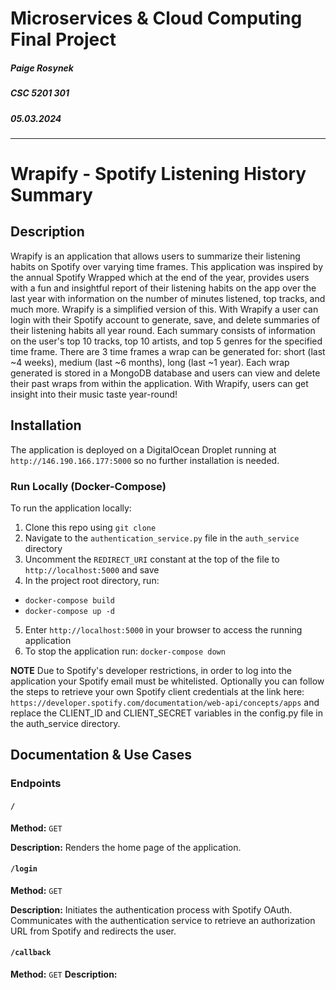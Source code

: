 # **Microservices & Cloud Computing Final Project** 
##### Paige Rosynek
##### CSC 5201 301
##### 05.03.2024

---

# **Wrapify - Spotify Listening History Summary**


## **Description**

Wrapify is an application that allows users to summarize their listening habits on Spotify over varying time frames. This application was inspired by the annual Spotify Wrapped which at the end of the year, provides users with a fun and insightful report of their listening habits on the app over the last year with information on the number of minutes listened, top tracks, and much more. Wrapify is a simplified version of this. With Wrapify a user can login with their Spotify account to generate, save, and delete summaries of their listening habits all year round. Each summary consists of information on the user's top 10 tracks, top 10 artists, and top 5 genres for the specified time frame. There are 3 time frames a wrap can be generated for: short (last ~4 weeks), medium (last ~6 months), long (last ~1 year). Each wrap generated is stored in a MongoDB database and users can view and delete their past wraps from within the application. With Wrapify, users can get insight into their music taste year-round!

## **Installation**

The application is deployed on a DigitalOcean Droplet running at `http://146.190.166.177:5000` so no further installation is needed.



### Run Locally (Docker-Compose)

To run the application locally:

1. Clone this repo using `git clone`
2. Navigate to the `authentication_service.py` file in the `auth_service` directory
3. Uncomment the `REDIRECT_URI` constant at the top of the file to `http://localhost:5000` and save
4. In the project root directory, run:
- `docker-compose build`
- `docker-compose up -d`

5. Enter `http://localhost:5000` in your browser to access the running application
6. To stop the application run: `docker-compose down`

**NOTE**
Due to Spotify's developer restrictions, in order to log into the application your Spotify email must be whitelisted. Optionally you can follow the steps to retrieve your own Spotify client credentials at the link here: `https://developer.spotify.com/documentation/web-api/concepts/apps` and replace the CLIENT_ID and CLIENT_SECRET variables in the config.py file in the auth_service directory.


## **Documentation & Use Cases**

### **Endpoints**

#### `/`
**Method:** `GET`

**Description:** Renders the home page of the application.

#### `/login`
**Method:** `GET`

**Description:** Initiates the authentication process with Spotify OAuth. Communicates with the authentication service to retrieve an authorization URL from Spotify and redirects the user.


#### `/callback`
**Method:** `GET`
**Description:** 
